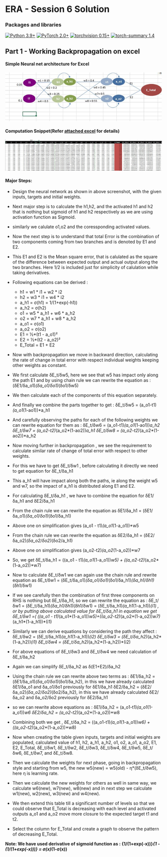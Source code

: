 
# ERA - Session 6 Solution

### Packages and libraries

[![Python 3.9+](https://img.shields.io/badge/python-3.9+-blue.svg)](https://www.python.org/downloads/release/python-397/) [![PyTorch 2.0+](https://img.shields.io/badge/PyTorch-2.0+-green.svg)](https://pytorch.org/) [![torchvision 0.15+](https://img.shields.io/badge/torchvision-0.15+-blue.svg)](https://pypi.org/project/torchvision/) [![torch-summary 1.4](https://img.shields.io/badge/torchsummary-1.4+-green.svg)](https://pypi.org/project/torch-summary/)

Part 1 - Working Backpropagation on excel
------
#### Simple Neural net architecture for Excel

![alt text](https://github.com/pratikiiitb2013/ERA/blob/main/S6/images/Network_backprop.JPG)

#### Computation Snippet(Refer [attached excel](https://github.com/pratikiiitb2013/ERA/blob/main/S6/BackProp_PratikPractice.xlsx) for details)

![alt text](https://github.com/pratikiiitb2013/ERA/blob/main/S6/images/Calculations_backprop.JPG)


#### Major Steps:
  - Design the neural network as shown in above screenshot, with the given inputs, targets and initial weights.
  - Next major step is to calculate the h1,h2, and the activated h1 and h2 that is nothing but sigmoid of h1 and h2 respectively as we are using activation function as Sigmoid.
  - similarly we calulate o1,o2 and the coressponding activated values.
  - Now the next step is to understand that total Error is the combination of two components coming from two branches and is denoted by E1 and E2.
  - This E1 and E2 is the Mean square error, that is calulated as the square of the difference between expected output and actual output along the two branches. Here 1/2 is included just for simplicity of calulation while taking derivatives.
  - Following equations can be derived :
      - h1 = w1 * i1 + w2 * i2
      - h2 = w3 * i1 + w4 * i2
      - a_h1 = σ(h1) = 1/(1+exp(-h1))
      - a_h2 = σ(h2)
      - o1 = w5 * a_h1 + w6 * a_h2
      - o2 = w7 * a_h1 + w8 * a_h2
      - a_o1 = σ(o1)
      - a_o2 = σ(o2)
      - E1 = ½*(t1 - a_o1)²
      - E2 = ½*(t2 - a_o2)²
      - E_Total = E1 + E2
      
  - Now with backpropagation we move in backward direction, calculating the rate of change in total error with respect individual weights keeping other weights as constant.
  - We first calculate δE_t/δw5, here we see that w5 has impact only along the path E1 and by using chain rule we can rewrite the equation as : (δE1/δa_o1)*(δa_o1/δo1)*(δo1/δw5)
  - We then calculate each of the components of this equation separately. 
  - And finally we combine the parts together to get : δE_t/δw5 = (a_o1-t1)*(a_o1*(1-ao1))*a_h1
  - And carefully observing the paths for each of the following weights we can rewrite equation for them as :
        δE_t/δw6 = (a_o1-t1)*(a_o1*(1-ao1))*a_h2
        δE_t/δw7 = (a_o2-t2)*(a_o2*(1-ao2))*a_h1
        δE_t/δw8 = (a_o2-t2)*(a_o2*(1-ao2))*a_h2
  - Now moving further in backpropagation , we see the requirement to calculate similar rate of change of total error with respect to other weights.
  - For this we have to get δE_t/δw1 , before calculating it directly we need to get equation for δE_t/δa_h1
  - This a_h1 will have impact along both the paths, ie along the weight w5 and w7, so the impact of a_h1 is distributed along E1 and E2.
  - For calculating δE_t/δa_h1 , we have to combine the equation for δE1/δa_h1 and δE2/δa_h1
  - From the chain rule we can rewrite the equation as δE1/δa_h1 = (δE1/δa_o1)*(δa_o1/δo1)*(δo1/δa_h1)
  - Above one on simplification gives (a_o1 - t1)*(a_o1*(1-a_o1))*w5
  - From the chain rule we can rewrite the equation as δE2/δa_h1 = (δE2/δa_o2)*(δa_o2/δo2)*(δo2/a_h1)
  - Above one on simplification gives (a_o2-t2)*(a_o2*(1-a_o2))*w7
  - So, we get δE_t/δa_h1  = ((a_o1 - t1)*(a_o1*(1-a_o1))*w5) + ((a_o2-t2)*(a_o2*(1-a_o2))*w7)
  - Now to calculate δE_t/δw1 we can again use the chain rule and rewrite equation as δE_t/δw1 = (δE_t/δa_o1)*(δa_o1/δo1)*(δo1/δa_h1)*(δa_h1/δh1)*(δh1/δw1)
  - If we see carefully then the combination of first three components on RHS is nothing but δE_t/δa_h1, so we can rewrite the equation as :
         δE_t/δw1 = (δE_t/δa_h1)*(δa_h1/δh1)*(δh1/δw1) =  (δE_t/δa_h1)*(a_h1*(1-a_h1))*(i1)  , or by putting above calculated value for δE_t/δa_h1 in equation we get
         δE_t/δw1 =( ((a_o1 - t1)*(a_o1*(1-a_o1))*w5)+((a_o2-t2)*(a_o2*(1-a_o2))*w7)*(a_h1*(1-a_h1))*(i1)
  - Similarly we can derive equations by considering the path they affect :
         δE_t/δw2 = (δE_t/δa_h1)*(a_h1*(1-a_h1))*(i2)
         δE_t/δw3 = (δE_t/δa_h2)*(a_h2*(1-a_h2))*(i1)
         δE_t/δw4 = (δE_t/δa_h2)*(a_h2*(1-a_h2))*(i2)
  - For above equations of δE_t/δw3 and δE_t/δw4 we need calculation of δE_t/δa_h2
  - Again we can simplify δE_t/δa_h2 as δ(E1+E2)/δa_h2
  - Using the chain rule we can rewrite above two terms as :
         δE1/δa_h2 = (δE1/δa_o1)*(δa_o1/δo1)*(δo1/δa_h2), in this we have already calculated δE1/δa_o1 and δa_o1/δo1 previously for δE1/δa_h1
         δE2/δa_h2 = (δE2/δa_o2)*(δa_o2/δo2)*(δo2/δa_h2), in this we have already calculated δE2/δa_o2 and δa_o2/δo2 previously for δE2/δa_h1
  - so we can rewrite above equations as :
         δE1/δa_h2 =  (a_o1-t1)*(a_o1*(1-a_o1))*w6
         δE2/δa_h2 =  (a_o2-t2)*(a_o2*(1-a_o2))*w8
  - Combining both we get , 
         δE_t/δa_h2 = ((a_o1-t1)*(a_o1*(1-a_o1))*w6) + ((a_o2-t2)*(a_o2*(1-a_o2))*w8)
  - Now when creating the table given inputs, targets and initial weights are populated, calculated value of h1, h2, a_h1, a_h2, o1, o2, a_o1, a_o2, E1, E2, E_Total, δE_t/δw1,	δE_t/δw2,	δE_t/δw3,	δE_t/δw4,	δE_t/δw5,	δE_t/δw6,	δE_t/δw7, and	δE_t/δw8.
  - Then we calculate the weights for next phase, going in backpropagation style and starting from w5, the new w5(new) = w5(old) - η*(δE_t/δw5), here η is learning rate.
  - Then we calculate the new weights for others as well in same way, we calculate w6(new), w7(new), w8(new) and in next step we calculate w1(new), w2(new), w3(new) and w4(new).
  - We then extend this table till a significant number of levels so that we could observe that E_Total is decreasing with each level and activated outputs a_o1 and a_o2 move more closure to the expected target t1 and t2.
  - Select the column for E_Total and create a graph to observe the pattern of decreasing E_Total.
 
 <b>Note: We have used derivative of sigmoid function  as :
  {1/(1+exp(-x))}*{1 - (1/(1+exp(-x)))} = σ(x)*(1-σ(x))</b>
  
